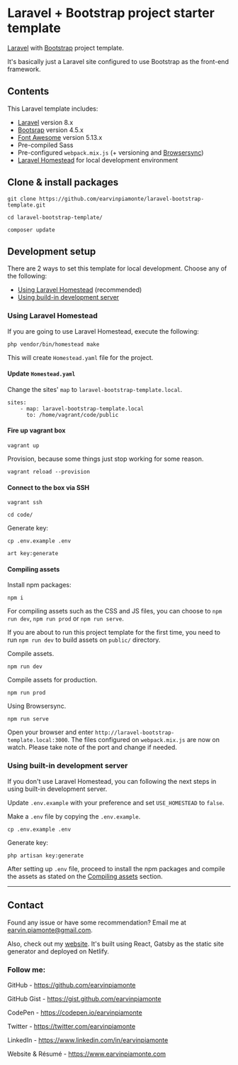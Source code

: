# Laravel + Bootstrap project starter template

[Laravel](https://laravel.com/) with [Bootstrap](https://getbootstrap.com/) project template.

It's basically just a Laravel site configured to use Bootstrap as the front-end framework.

## Contents

This Laravel template includes:

-   [Laravel](https://laravel.com/) version 8.x
-   [Bootsrap](https://getbootstrap.com/) version 4.5.x
-   [Font Awesome](https://fontawesome.com/) version 5.13.x
-   Pre-compiled Sass
-   Pre-configured `webpack.mix.js` (+ versioning and [Browsersync](https://www.browsersync.io/))
-   [Laravel Homestead](https://laravel.com/docs/8.x/homestead) for local development environment

## Clone & install packages

```
git clone https://github.com/earvinpiamonte/laravel-bootstrap-template.git
```

```
cd laravel-bootstrap-template/
```

```
composer update
```

## Development setup

There are 2 ways to set this template for local development. Choose any of the following:

-   [Using Laravel Homestead](#using-laravel-homestead) (recommended)
-   [Using build-in development server](#using-built-in-development-server)

### Using Laravel Homestead

If you are going to use Laravel Homestead, execute the following:

```
php vendor/bin/homestead make
```

This will create `Homestead.yaml` file for the project.

#### Update `Homestead.yaml`

Change the sites' `map` to `laravel-bootstrap-template.local`.

```
sites:
    - map: laravel-bootstrap-template.local
      to: /home/vagrant/code/public
```

#### Fire up vagrant box

```
vagrant up
```

Provision, because some things just stop working for some reason.

```
vagrant reload --provision
```

#### Connect to the box via SSH

```
vagrant ssh
```

```
cd code/
```

Generate key:

```
cp .env.example .env
```

```
art key:generate
```

#### Compiling assets

Install npm packages:

```
npm i
```

For compiling assets such as the CSS and JS files, you can choose to `npm run dev`, `npm run prod` or `npm run serve`.

If you are about to run this project template for the first time, you need to run `npm run dev` to build assets on `public/` directory.

Compile assets.

```
npm run dev
```

Compile assets for production.

```
npm run prod
```

Using Browsersync.

```
npm run serve
```

Open your browser and enter `http://laravel-bootstrap-template.local:3000`. The files configured on `webpack.mix.js` are now on watch. Please take note of the port and change if needed.

### Using built-in development server

If you don't use Laravel Homestead, you can following the next steps in using built-in development server.

Update `.env.example` with your preference and set `USE_HOMESTEAD` to `false`.

Make a `.env` file by copying the `.env.example`.

```
cp .env.example .env
```

Generate key:

```
php artisan key:generate
```

After setting up `.env` file, proceed to install the npm packages and compile the assets as stated on the [Compiling assets](#compiling-assets) section.

---

## Contact

Found any issue or have some recommendation? Email me at [earvin.piamonte@gmail.com](mailto:earvin.piamonte@gmail.com).

Also, check out my [website](https://earvinpiamonte.com). It's built using React, Gatsby as the static site generator and deployed on Netlify.

### Follow me:

GitHub - https://github.com/earvinpiamonte

GitHub Gist - https://gist.github.com/earvinpiamonte

CodePen - https://codepen.io/earvinpiamonte

Twitter - https://twitter.com/earvinpiamonte

LinkedIn - https://www.linkedin.com/in/earvinpiamonte

Website & Résumé - https://www.earvinpiamonte.com
